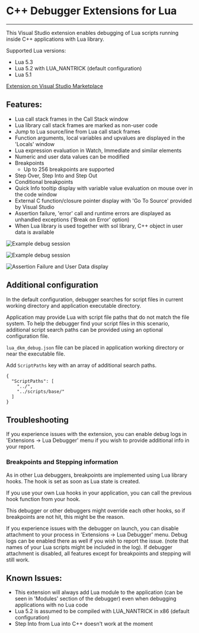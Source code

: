 # C++ Debugger Extensions for Lua

---
This Visual Studio extension enables debugging of Lua scripts running inside C++ applications with Lua library.

Supported Lua versions:
* Lua 5.3
* Lua 5.2 with LUA_NANTRICK (default configuration)
* Lua 5.1

[Extension on Visual Studio Marketplace](https://marketplace.visualstudio.com/items?itemName=wheretib.lua-dkm-debug)

## Features:
 * Lua call stack frames in the Call Stack window
 * Lua library call stack frames are marked as non-user code
 * Jump to Lua source/line from Lua call stack frames
 * Function arguments, local variables and upvalues are displayed in the 'Locals' window
 * Lua expression evaluation in Watch, Immediate and similar elements
 * Numeric and user data values can be modified
 * Breakpoints
    * Up to 256 breakpoints are supported
 * Step Over, Step Into and Step Out
 * Conditional breakpoints
 * Quick Info tooltip display with variable value evaluation on mouse over in the code window
 * External C function/closure pointer display with 'Go To Source' provided by Visual Studio
 * Assertion failure, 'error' call and runtime errors are displayed as unhandled exceptions ('Break on Error' option)
 * When Lua library is used together with sol library, C++ object in user data is available

![Example debug session](https://github.com/WheretIB/LuaDkmDebugger/blob/master/resource/front_image_2.png?raw=true)

![Example debug session](https://github.com/WheretIB/LuaDkmDebugger/blob/master/resource/front_image.png?raw=true)

 ![Assertion Failure and User Data display](https://github.com/WheretIB/LuaDkmDebugger/blob/master/resource/front_image_3.png?raw=true)

## Additional configuration

In the default configuration, debugger searches for script files in current working directory and application executable directory.

Application may provide Lua with script file paths that do not match the file system. To help the debugger find your script files in this scenario, additional script search paths can be provided using an optional configuration file.

`lua_dkm_debug.json` file can be placed in application working directory or near the executable file.

Add `ScriptPaths` key with an array of additional search paths.

```
{
  "ScriptPaths": [
    "../",
    "../scripts/base/"
  ]
}
```

## Troubleshooting

If you experience issues with the extension, you can enable debug logs in 'Extensions -> Lua Debugger' menu if you wish to provide additional info in your report.

### Breakpoints and Stepping information

As in other Lua debuggers, breakpoints are implemented using Lua library hooks. The hook is set as soon as Lua state is created.

If you use your own Lua hooks in your application, you can call the previous hook function from your hook.

This debugger or other debuggers might override each other hooks, so if breakpoints are not hit, this might be the reason.

If you experience issues with the debugger on launch, you can disable attachment to your process in 'Extensions -> Lua Debugger' menu. Debug logs can be enabled there as well if you wish to report the issue. (note that names of your Lua scripts might be included in the log). If debugger attachment is disabled, all features except for breakpoints and stepping will still work.

## Known Issues:
 * This extension will always add Lua module to the application (can be seen in 'Modules' section of the debugger) even when debugging applications with no Lua code
 * Lua 5.2 is assumed to be compiled with LUA_NANTRICK in x86 (default configuration)
 * Step Into from Lua into C++ doesn't work at the moment
